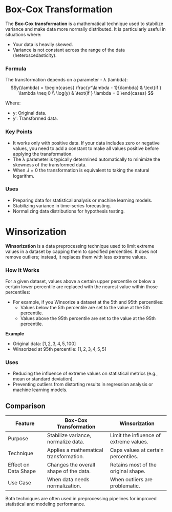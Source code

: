 # Box-Cox Transformation

The **Box-Cox transformation** is a mathematical technique used to stabilize variance and make data more normally
distributed. It is particularly useful in situations where:

- Your data is heavily skewed.
- Variance is not constant across the range of the data (heteroscedasticity).

### Formula

The transformation depends on a parameter - λ (lambda):
$$y(\lambda) =
\begin{cases}
\frac{y^\lambda - 1}{\lambda} & \text{if } \lambda \neq 0 \\
\log(y) & \text{if } \lambda = 0
\end{cases}
$$

Where:

- y: Original data.
- y′: Transformed data.

### Key Points

- It works only with positive data. If your data includes zero or negative values, you need to add a constant to make
  all values positive before applying the transformation.
- The λ parameter is typically determined automatically to minimize the skewness of the transformed data.
- When $𝜆=0$ the transformation is equivalent to taking the natural logarithm.

### Uses

- Preparing data for statistical analysis or machine learning models.
- Stabilizing variance in time-series forecasting.
- Normalizing data distributions for hypothesis testing.

# Winsorization

**Winsorization** is a data preprocessing technique used to limit extreme values in a dataset by capping them to
specified percentiles. It does not remove outliers; instead, it replaces them with less extreme values.

### How It Works

For a given dataset, values above a certain upper percentile or below a certain lower percentile are replaced with the
nearest value within those percentiles:

- For example, if you Winsorize a dataset at the 5th and 95th percentiles:
    - Values below the 5th percentile are set to the value at the 5th percentile.
    - Values above the 95th percentile are set to the value at the 95th percentile.

**Example**

- Original data: $[1, 2, 3, 4, 5, 100]$
- Winsorized at 95th percentile: $[1, 2, 3, 4, 5, 5]$

### Uses

- Reducing the influence of extreme values on statistical metrics (e.g., mean or standard deviation).
- Preventing outliers from distorting results in regression analysis or machine learning models.

## Comparison

| Feature              | Box-Cox Transformation                   | Winsorization                           |
|----------------------|------------------------------------------|-----------------------------------------|
| Purpose              | Stabilize variance, normalize data.      | 	Limit the influence of extreme values. |
| Technique	           | Applies a mathematical transformation.	  | Caps values at certain percentiles.     |                                                              
| Effect on Data Shape | 	Changes the overall shape of the data.	 | Retains most of the original shape.     |                                                                       
| Use Case	            | When data needs normalization.	          | When outliers are problematic.          |

Both techniques are often used in preprocessing pipelines for improved statistical and modeling performance.